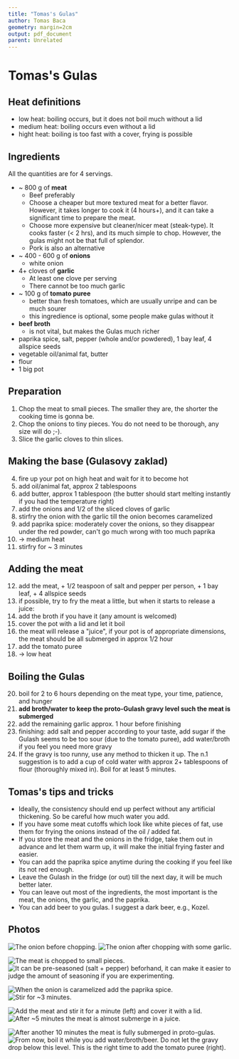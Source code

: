 ```yaml
---
title: "Tomas's Gulas"
author: Tomas Baca
geometry: margin=2cm
output: pdf_document
parent: Unrelated
---
```


# Tomas's Gulas

## Heat definitions

* low heat: boiling occurs, but it does not boil much without a lid
* medium heat: boiling occurs even without a lid
* hight heat: boiling is too fast with a cover, frying is possible

## Ingredients

All the quantities are for 4 servings.

* ~ 800 g of **meat**
  * Beef preferably
  * Choose a cheaper but more textured meat for a better flavor. However, it takes longer to cook it (4 hours+), and it can take a significant time to prepare the meat.
  * Choose more expensive but cleaner/nicer meat (steak-type). It cooks faster (< 2 hrs), and its much simple to chop. However, the gulas might not be that full of splendor.
  * Pork is also an alternative
* ~ 400 - 600 g of **onions**
  * white onion
* 4+ cloves of **garlic**
  * At least one clove per serving
  * There cannot be too much garlic
* ~ 100 g of **tomato puree**
  * better than fresh tomatoes, which are usually unripe and can be much sourer
  * this ingredience is optional, some people make gulas without it
* **beef broth**
  * is not vital, but makes the Gulas much richer
* paprika spice, salt, pepper (whole and/or powdered), 1 bay leaf, 4 allspice seeds
* vegetable oil/animal fat, butter
* flour
* 1 big pot

## Preparation

1. Chop the meat to small pieces. The smaller they are, the shorter the cooking time is gonna be.
2. Chop the onions to tiny pieces. You do not need to be thorough, any size will do ;-).
3. Slice the garlic cloves to thin slices.

## Making the base (Gulasovy zaklad)

4. fire up your pot on high heat and wait for it to become hot
5. add oil/animal fat, approx 2 tablespoons
6. add butter, approx 1 tablespoon (the butter should start melting instantly if you had the temperature right)
7. add the onions and 1/2 of the sliced cloves of garlic
8. stirfry the onion with the garlic till the onion becomes caramelized
9. add paprika spice: moderately cover the onions, so they disappear under the red powder, can't go much wrong with too much paprika
10. -> medium heat
11. stirfry for ~ 3 minutes

## Adding the meat

12. add the meat, + 1/2 teaspoon of salt and pepper per person, + 1 bay leaf, + 4 allspice seeds
13. if possible, try to fry the meat a little, but when it starts to release a juice:
14. add the broth if you have it (any amount is welcomed)
15. cover the pot with a lid and let it boil
16. the meat will release a "juice", if your pot is of appropriate dimensions, the meat should be all submerged in approx 1/2 hour
17. add the tomato puree
18. -> low heat

## Boiling the Gulas

20. boil for 2 to 6 hours depending on the meat type, your time, patience, and hunger
21. **add broth/water to keep the proto-Gulash gravy level such the meat is submerged**
22. add the remaining garlic approx. 1 hour before finishing
23. finishing: add salt and pepper according to your taste, add sugar if the Gulash seems to be too sour (due to the tomato puree), add water/broth if you feel you need more gravy
24. If the gravy is too runny, use any method to thicken it up. The n.1 suggestion is to add a cup of cold water with approx 2+ tablespoons of flour (thoroughly mixed in). Boil for at least 5 minutes.

## Tomas's tips and tricks

* Ideally, the consistency should end up perfect without any artificial thickening. So be careful how much water you add.
* If you have some meat cutoffs which look like white pieces of fat, use them for frying the onions instead of the oil / added fat.
* If you store the meat and the onions in the fridge, take them out in advance and let them warm up, it will make the initial frying faster and easier.
* You can add the paprika spice anytime during the cooking if you feel like its not red enough.
* Leave the Gulash in the fridge (or out) till the next day, it will be much better later.
* You can leave out most of the ingredients, the most important is the meat, the onions, the garlic, and the paprika.
* You can add beer to you gulas. I suggest a dark beer, e.g., Kozel.

## Photos

<!-- add {width=50%} after each image before exporting to pdf -->
![The onion before chopping.](images/onion_before_chopping.jpg)
![The onion after chopping with some garlic.](images/onion_after_chopping.jpg)
<!-- \begin{figure}[!h]
\caption{Left: The onion before chopping, right: the onion after chopping with some garlic.}
\end{figure} -->

![The meat is chopped to small pieces.](images/meat_chopped.jpg)
![It can be pre-seasoned (salt + pepper) beforhand, it can make it easier to judge the amount of seasoning if you are experimenting.](images/meat_seasoned.jpg)
<!-- \begin{figure}[!h]
\caption{The meat is chopped to small pieces (left). It can be pre-seasoned (salt + pepper) beforhand, it can make it easier to judge the amount of seasoning if you are experimenting.}
\end{figure} -->

![When the onion is caramelized add the paprika spice.](images/onion_golden.jpg)
![Stir for ~3 minutes.](images/onion_before_meat.jpg)
<!-- \begin{figure}[!h]
\caption{When the onion is caramelized (left) add the paprika spice (right) and stir for ~3 minutes.}
\end{figure} -->

![Add the meat and stir it for a minute (left) and cover it with a lid.](images/meat_after_adding.jpg)
![After ~5 minutes the meat is almost submerge in a juice.](images/meat_5_minuts_in.jpg)
<!-- \begin{figure}[!h]
\caption{Add the meat and stir it for a minute (left) and cover it with a lid. After ~5 minutes (right) the meat is almost submerge in a juice.}
\end{figure} -->

![After another 10 minutes the meat is fully submerged in proto-gulas.](images/meat_15_minutes_in.jpg)
![From now, boil it while you add water/broth/beer. Do not let the gravy drop below this level. This is the right time to add the tomato puree (right).](images/after_adding_tomato_puree.jpg)
<!-- \begin{figure}[!h]
\caption{After another 10 minutes (left) the meat is fully submerged in proto-gulas. From now, boil it while you add water/broth/beer. Do not let the gravy drop below this level. This is the right time to add the tomato puree (right).}
\end{figure} -->
